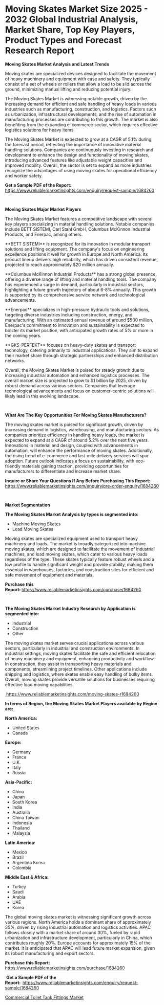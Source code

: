 <p><h1>Moving Skates Market Size 2025 - 2032 Global Industrial Analysis, Market Share, Top Key Players, Product Types and Forecast Research Report</h1></p><p><strong>Moving Skates Market Analysis and Latest Trends</strong></p>
<p><p>Moving skates are specialized devices designed to facilitate the movement of heavy machinery and equipment with ease and safety. They typically consist of a set of wheels or rollers that allow a load to be slid across the ground, minimizing manual lifting and reducing potential injury.</p><p>The Moving Skates Market is witnessing notable growth, driven by the increasing demand for efficient and safe handling of heavy loads in various industries such as manufacturing, construction, and logistics. Factors such as urbanization, infrastructural developments, and the rise of automation in manufacturing processes are contributing to this growth. The market is also benefiting from the expanding e-commerce sector, which requires effective logistics solutions for heavy items.</p><p>The Moving Skates Market is expected to grow at a CAGR of 5.1% during the forecast period, reflecting the importance of innovative material handling solutions. Companies are continuously investing in research and development to enhance the design and functionality of moving skates, introducing advanced features like adjustable weight capacities and improved mobility. Overall, the sector is set to expand as more industries recognize the advantages of using moving skates for operational efficiency and worker safety.</p></p>
<p><strong>Get a Sample PDF of the Report:&nbsp;</strong> <a href="https://www.reliablemarketinsights.com/enquiry/request-sample/1684260?utm_campaign=3293&utm_medium=2&utm_source=Github&utm_content=ia&utm_term=26032025&utm_id=moving-skates">https://www.reliablemarketinsights.com/enquiry/request-sample/1684260</a></p>
<p>&nbsp;</p>
<p><strong>Moving Skates Major Market Players</strong></p>
<p><p>The Moving Skates Market features a competitive landscape with several key players specializing in material handling solutions. Notable companies include BETT SISTEMI, Carl Stahl GmbH, Columbus McKinnon Industrial Products, and Enerpac, among others.</p><p>**BETT SISTEMI** is recognized for its innovation in modular transport solutions and lifting equipment. The company's focus on engineering excellence positions it well for growth in Europe and North America. Its product lineup delivers high reliability, which has driven consistent revenue, projected to reach approximately $20 million annually.</p><p>**Columbus McKinnon Industrial Products** has a strong global presence, offering a diverse range of lifting and material handling tools. The company has experienced a surge in demand, particularly in industrial sectors, highlighting a future growth trajectory of about 6-8% annually. This growth is supported by its comprehensive service network and technological advancements.</p><p>**Enerpac** specializes in high-pressure hydraulic tools and solutions, targeting diverse industries including construction, energy, and manufacturing. With an estimated annual revenue of around $500 million, Enerpac's commitment to innovation and sustainability is expected to bolster its market position, with anticipated growth rates of 5% or more in the coming years.</p><p>**GKS-PERFEKT** focuses on heavy-duty skates and transport technology, catering primarily to industrial applications. They aim to expand their market share through strategic partnerships and enhanced distribution networks.</p><p>Overall, the Moving Skates Market is poised for steady growth due to increasing industrial automation and enhanced logistics processes. The overall market size is projected to grow to $1 billion by 2025, driven by robust demand across various sectors. Companies that leverage technological advancements and focus on customer-centric solutions will likely lead in this evolving landscape.</p></p>
<p>&nbsp;</p>
<p><strong>What Are The Key Opportunities For Moving Skates Manufacturers?</strong></p>
<p><p>The moving skates market is poised for significant growth, driven by increasing demand in logistics, warehousing, and manufacturing sectors. As companies prioritize efficiency in handling heavy loads, the market is expected to expand at a CAGR of around 5.2% over the next five years. Innovations in material and design, coupled with advancements in automation, will enhance the performance of moving skates. Additionally, the rising trend of e-commerce and last-mile delivery services will spur adoption. Future outlook indicates a focus on sustainability, with eco-friendly materials gaining traction, providing opportunities for manufacturers to differentiate and increase market share.</p></p>
<p><strong>Inquire or Share Your Questions If Any Before Purchasing This Report:</strong> <a href="https://www.reliablemarketinsights.com/enquiry/pre-order-enquiry/1684260?utm_campaign=3293&utm_medium=2&utm_source=Github&utm_content=ia&utm_term=26032025&utm_id=moving-skates">https://www.reliablemarketinsights.com/enquiry/pre-order-enquiry/1684260</a></p>
<p>&nbsp;</p>
<p><strong>Market Segmentation</strong></p>
<p><strong>The Moving Skates Market Analysis by types is segmented into:</strong></p>
<p><ul><li>Machine Moving Skates</li><li>Load Moving Skates</li></ul></p>
<p><p>Moving skates are specialized equipment used to transport heavy machinery and loads. The market is broadly categorized into machine moving skates, which are designed to facilitate the movement of industrial machines, and load moving skates, which cater to various heavy loads regardless of the type. These skates typically feature robust wheels and a low profile to handle significant weight and provide stability, making them essential in warehouses, factories, and construction sites for efficient and safe movement of equipment and materials.</p></p>
<p><strong>Purchase this Report:&nbsp;</strong><a href="https://www.reliablemarketinsights.com/purchase/1684260?utm_campaign=3293&utm_medium=2&utm_source=Github&utm_content=ia&utm_term=26032025&utm_id=moving-skates">https://www.reliablemarketinsights.com/purchase/1684260</a></p>
<p>&nbsp;</p>
<p><strong>The Moving Skates Market Industry Research by Application is segmented into:</strong></p>
<p><ul><li>Industrial</li><li>Construction</li><li>Other</li></ul></p>
<p><p>The moving skates market serves crucial applications across various sectors, particularly in industrial and construction environments. In industrial settings, moving skates facilitate the safe and efficient relocation of heavy machinery and equipment, enhancing productivity and workflow. In construction, they assist in transporting heavy materials and components, streamlining project timelines. Other applications include shipping and logistics, where skates enable easy handling of bulky items. Overall, moving skates provide versatile solutions for businesses requiring effective load moving capabilities.</p></p>
<p><a href="https://www.reliablemarketinsights.com/moving-skates-r1684260?utm_campaign=3293&utm_medium=2&utm_source=Github&utm_content=ia&utm_term=26032025&utm_id=moving-skates">&nbsp;https://www.reliablemarketinsights.com/moving-skates-r1684260</a></p>
<p><strong>In terms of Region, the Moving Skates Market Players available by Region are:</strong></p>
<p>
    <p> <strong> North America: </strong>
        <ul>
            <li>United States</li>
            <li>Canada</li>
        </ul>
        </p> 
    <p> <strong> Europe: </strong>
        <ul>
            <li>Germany</li>
            <li>France</li>
            <li>U.K.</li>
            <li>Italy</li>
            <li>Russia</li>
        </ul>
        </p> 
    <p> <strong> Asia-Pacific: </strong>
        <ul>
            <li>China</li>
            <li>Japan</li>
            <li>South Korea</li>
            <li>India</li>
            <li>Australia</li>
            <li>China Taiwan</li>
            <li>Indonesia</li>
            <li>Thailand</li>
            <li>Malaysia</li>
        </ul>
        </p> 
    <p> <strong> Latin America: </strong>
        <ul>
            <li>Mexico</li>
            <li>Brazil</li>
            <li>Argentina Korea</li>
            <li>Colombia</li>
        </ul>
        </p> 
    <p> <strong> Middle East & Africa: </strong>
        <ul>
            <li>Turkey</li>
            <li>Saudi</li>
            <li>Arabia</li>
            <li>UAE</li>
            <li>Korea</li>
        </ul>
    </p>
    </p>
<p><p>The global moving skates market is witnessing significant growth across various regions. North America holds a dominant share of approximately 35%, driven by rising industrial automation and logistics activities. APAC follows closely with a market share of around 30%, fueled by rapid urbanization and infrastructure development, particularly in China, which contributes roughly 20%. Europe accounts for approximately 15% of the market. It is anticipated that APAC will lead future market expansion, given its robust manufacturing and export sectors.</p></p>
<p><strong>Purchase this Report: </strong><a href="https://www.reliablemarketinsights.com/purchase/1684260?utm_campaign=3293&utm_medium=2&utm_source=Github&utm_content=ia&utm_term=26032025&utm_id=moving-skates">https://www.reliablemarketinsights.com/purchase/1684260</a></p>
<p>&nbsp;<strong>Get a Sample PDF of the Report:&nbsp;&nbsp;</strong><a href="https://www.reliablemarketinsights.com/enquiry/request-sample/1684260?utm_campaign=3293&utm_medium=2&utm_source=Github&utm_content=ia&utm_term=26032025&utm_id=moving-skates">https://www.reliablemarketinsights.com/enquiry/request-sample/1684260</a></p>
<p><strong></strong></p>
<p><p><a href="https://github.com/daemluari/Market-Research-Report-List-1/blob/main/commercial-toilet-tank-fittings-market.md?utm_campaign=3293&utm_medium=2&utm_source=Github&utm_content=ia&utm_term=26032025&utm_id=moving-skates">Commercial Toilet Tank Fittings Market</a></p></p>